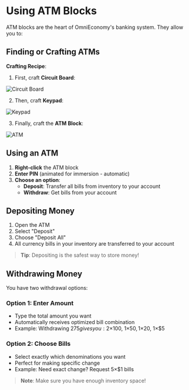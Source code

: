 # Using ATM Blocks

ATM blocks are the heart of OmniEconomy's banking system. They allow you to:

## Finding or Crafting ATMs

**Crafting Recipe**:

1. First, craft **Circuit Board**:

![Circuit Board](/assets/mod/recipes/circuit-board-recipe.png)

2. Then, craft **Keypad**:

![Keypad](/assets/mod/recipes/keypad-recipe.png)

3. Finally, craft the **ATM Block**:

![ATM](/assets/mod/recipes/atm-recipe.png)

## Using an ATM

1. **Right-click** the ATM block
2. **Enter PIN** (animated for immersion - automatic)
3. **Choose an option**:
   - **Deposit**: Transfer all bills from inventory to your account
   - **Withdraw**: Get bills from your account

## Depositing Money

1. Open the ATM
2. Select "Deposit"
3. Choose "Deposit All"
4. All currency bills in your inventory are transferred to your account

> **Tip**: Depositing is the safest way to store money!

## Withdrawing Money

You have two withdrawal options:

### Option 1: Enter Amount

- Type the total amount you want
- Automatically receives optimized bill combination
- Example: Withdrawing $275 gives you: 2×$100, 1×$50, 1×$20, 1×$5

### Option 2: Choose Bills

- Select exactly which denominations you want
- Perfect for making specific change
- Example: Need exact change? Request 5×$1 bills

> **Note**: Make sure you have enough inventory space!
